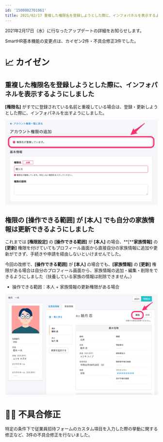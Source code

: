 ```yaml
---
id: '1500002701061'
title: 2021/02/17 重複した権限名を登録しようとした際に、インフォパネルを表示するようにしました 他4件
---
```

2021年2月17日（水）に行なったアップデートの詳細をお知らせします。

SmartHR基本機能の変更点は、カイゼン2件・不具合修正3件でした。

# 📈 カイゼン

## 重複した権限名を登録しようとした際に、インフォパネルを表示するようにしました

**\[権限名\]** がすでに登録されている名前と重複している場合は、登録・更新しようとした際に、インフォパネルを出すようにしました。

![__________2021-02-18_10_30_32.png](./__________2021-02-18_10_30_32.png)

## 権限の \[操作できる範囲\] が \[本人\] でも自分の家族情報は更新できるようにしました

これまでは **\[権限設定\]** の **\[操作できる範囲\]** が **\[本人\]** の場合、**\[****家族情報\]** の **\[更新\]** 権限を付けていてもプロフィール画面から直接自分の家族情報に追加や更新ができず、手続きや申請を経由しないといけませんでした。

今回の改修で、**\[操作できる範囲\]** が **\[本人\]** の場合でも、**\[家族情報\]** の **\[更新\]** 権限がある場合は自分のプロフィール画面から、家族情報の追加・編集・削除をできるようにしました（扶養している家族の情報は削除できません。）

- 操作できる範囲：本人 + 家族情報の更新権限がある場合

![__________2021-02-18_11_05_01.png](./__________2021-02-18_11_05_01.png)

# 👨‍⚕️ 不具合修正

特定の条件下で従業員招待フォームのカスタム項目を入力した際の挙動に関する修正など、3件の不具合修正を行ないました。
